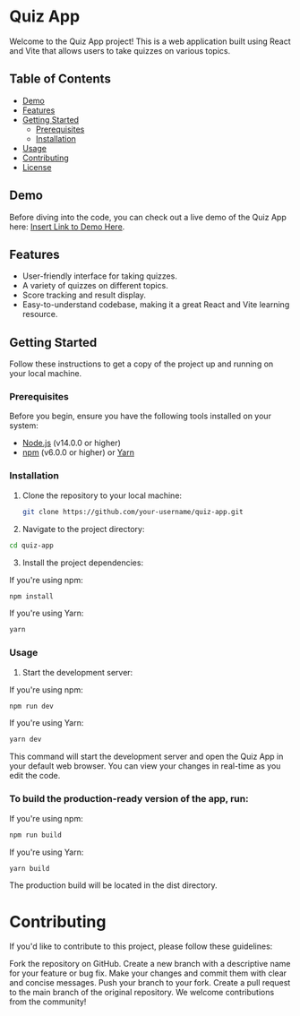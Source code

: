 # Quiz App

Welcome to the Quiz App project! This is a web application built using React and Vite that allows users to take quizzes on various topics.

## Table of Contents

- [Demo](#demo)
- [Features](#features)
- [Getting Started](#getting-started)
  - [Prerequisites](#prerequisites)
  - [Installation](#installation)
- [Usage](#usage)
- [Contributing](#contributing)
- [License](#license)

## Demo

Before diving into the code, you can check out a live demo of the Quiz App here: [Insert Link to Demo Here](#insert-link-to-demo-here).

## Features

- User-friendly interface for taking quizzes.
- A variety of quizzes on different topics.
- Score tracking and result display.
- Easy-to-understand codebase, making it a great React and Vite learning resource.

## Getting Started

Follow these instructions to get a copy of the project up and running on your local machine.

### Prerequisites

Before you begin, ensure you have the following tools installed on your system:

- [Node.js](https://nodejs.org/) (v14.0.0 or higher)
- [npm](https://www.npmjs.com/) (v6.0.0 or higher) or [Yarn](https://yarnpkg.com/)

### Installation

1. Clone the repository to your local machine:

   ```bash
   git clone https://github.com/your-username/quiz-app.git
   ```

2. Navigate to the project directory:

```bash
cd quiz-app
```

3. Install the project dependencies:

If you're using npm:

```bash
npm install
```

If you're using Yarn:

```bash
yarn
```

### Usage

1. Start the development server:

If you're using npm:

```bash
npm run dev
```

If you're using Yarn:

```bash
yarn dev
```

This command will start the development server and open the Quiz App in your default web browser. You can view your changes in real-time as you edit the code.

### To build the production-ready version of the app, run:

If you're using npm:

```bash
npm run build
```

If you're using Yarn:

```bash
yarn build
```

The production build will be located in the dist directory.

# Contributing

If you'd like to contribute to this project, please follow these guidelines:

Fork the repository on GitHub.
Create a new branch with a descriptive name for your feature or bug fix.
Make your changes and commit them with clear and concise messages.
Push your branch to your fork.
Create a pull request to the main branch of the original repository.
We welcome contributions from the community!
